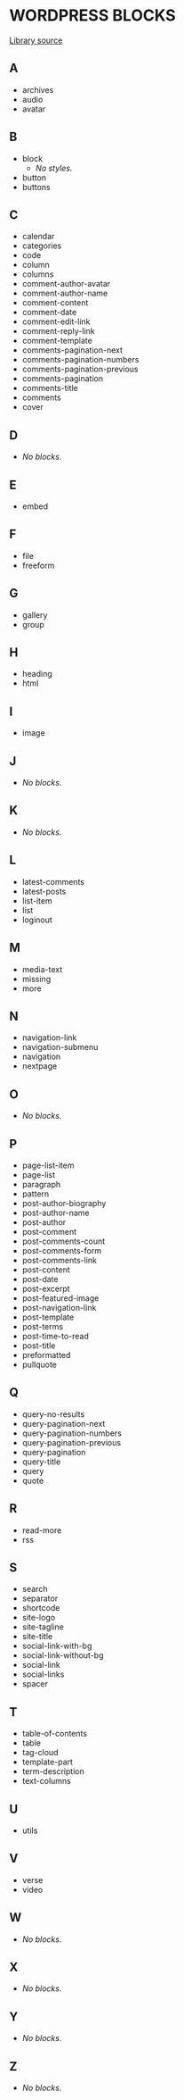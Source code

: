 # WORDPRESS BLOCKS
[Library source](https://github.com/WordPress/gutenberg/tree/trunk/packages/block-library/src)

## A

* archives
* audio
* avatar

## B

* block
  * *No styles.*
* button
* buttons

## C

* calendar
* categories
* code
* column
* columns
* comment-author-avatar
* comment-author-name
* comment-content
* comment-date
* comment-edit-link
* comment-reply-link
* comment-template
* comments-pagination-next
* comments-pagination-numbers
* comments-pagination-previous
* comments-pagination
* comments-title
* comments
* cover

## D

* *No blocks.*

## E

* embed

## F

* file
* freeform

## G

* gallery
* group

## H

* heading
* html

## I

* image

## J

* *No blocks.*

## K

* *No blocks.*

## L

* latest-comments
* latest-posts
* list-item
* list
* loginout

## M

* media-text
* missing
* more

## N

* navigation-link
* navigation-submenu
* navigation
* nextpage

## O

* *No blocks.*

## P

* page-list-item
* page-list
* paragraph
* pattern
* post-author-biography
* post-author-name
* post-author
* post-comment
* post-comments-count
* post-comments-form
* post-comments-link
* post-content
* post-date
* post-excerpt
* post-featured-image
* post-navigation-link
* post-template
* post-terms
* post-time-to-read
* post-title
* preformatted
* pullquote

## Q

* query-no-results
* query-pagination-next
* query-pagination-numbers
* query-pagination-previous
* query-pagination
* query-title
* query
* quote

## R

* read-more
* rss

## S

* search
* separator
* shortcode
* site-logo
* site-tagline
* site-title
* social-link-with-bg
* social-link-without-bg
* social-link
* social-links
* spacer

## T

* table-of-contents
* table
* tag-cloud
* template-part
* term-description
* text-columns

## U

* utils

## V

* verse
* video

## W

* *No blocks.*

## X

* *No blocks.*

## Y

* *No blocks.*

## Z

* *No blocks.*
